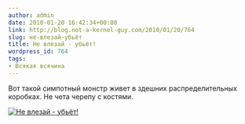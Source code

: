 ```yaml
---
author: admin
date: 2010-01-20 16:42:34+00:00
link: http://blog.not-a-kernel-guy.com/2010/01/20/764
slug: не-влезай-убьёт
title: Не влезай - убьёт!
wordpress_id: 764
tags:
- Всякая всячина
---
```


Вот такой симпотный монстр живет в здешних распределительных коробках. Не чета черепу с костями.

[![Не влезай - убьёт!](/2010/01/hazardous_voltage_warning.jpg)](/2010/01/hazardous_voltage_warning.jpg)

